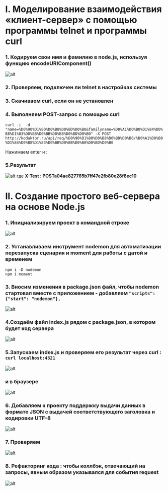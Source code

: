 # I. Моделирование взаимодействия «клиент-сервер» с помощью программы telnet и программы curl
### 1. Кодируем свои имя и фамилию в node.js, используя функцию encodeURIComponent()
![alt](https://pp.userapi.com/c844722/v844722160/893e9/Mez2whLxRd0.jpg)
### 2. Проверяем, подключен ли telnet в настройках системы
### 3. Скачиваем curl, если он не установлен
### 4. Выполняем POST-запрос с помощью curl

`curl -i  -d "name=%D0%90%D1%80%D0%B8%D0%BD%D0%B0&familyname=%D0%A1%D0%B0%D1%84%D0%B8%D1%83%D0%BB%D0%BB%D0%B8%D0%BD%D0%B0" -X POST http://kodaktor.ru/api/req/%D0%90%D1%80%D0%B8%D0%BD%D0%B0/%D0%A1%D0%B0%D1%84%D0%B8%D1%83%D0%BB%D0%BB%D0%B8%D0%BD%D0%B0`
  
Нажимаем enter и :
### 5.Результат
![alt](https://pp.userapi.com/c845417/v845417550/872d0/UP2oj3kYSD8.jpg)
где __X-Test : POSTa04ae827765b7ff47e2fb80e28f8ec10__  

# II. Создание простого веб-сервера на основе Node.js
### 1. Инициализируем проект в командной строке
![alt](https://pp.userapi.com/c845417/v845417550/87561/4hESW4ymRv0.jpg)
### 2. Устанавливаем инструмент nodemon для автоматизации перезапуска сценария и moment для работы с датой и временем  
`npm i -D nodemon`  
`npm i moment`  
### 3. Вносим изменения в package.json файл, чтобы nodemon стартовал вместе с приложением - добавляем `"scripts": {"start": "nodemon"},`  
![alt](https://pp.userapi.com/c845324/v845324413/8bd17/-UMvl2JvpuU.jpg)
### 4.Создаём файл index.js рядом с package.json, в котором будет код сервера
![alt](https://pp.userapi.com/c845324/v845324586/89d85/lPDRzY5xVJQ.jpg)
### 5.Запускаем index.js и проверяем его результат через curl : `curl localhost:4321` 
![alt](https://pp.userapi.com/c845417/v845417963/87138/5wvfdUQcT-Q.jpg)
### и в браузере 
![alt](https://pp.userapi.com/c845417/v845417963/8713f/WKrVyP9E3UU.jpg)
### 6. Добавляем к проекту поддержку выдачи данных в формате JSON с выдачей соответствующего заголовка и кодировки UTF-8
![alt](https://pp.userapi.com/c845417/v845417963/87172/S5UlKcClhOE.jpg)
### 7. Проверяем
![alt](https://pp.userapi.com/c845417/v845417963/87180/BFvDPxzvj6w.jpg)
### 8.  Рефакторинг кода : чтобы коллбэк, отвечающий на запросы, явным образом указывался для события request
![alt](https://pp.userapi.com/c845417/v845417963/871b5/SpAro7eejoU.jpg)
